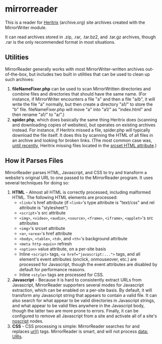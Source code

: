 # mirrorreader
This is a reader for [Heritrix](https://github.com/internetarchive/heritrix3) (archive.org) site archives created with the MirrorWriter module.

It can read archives stored in .zip, .rar, .tar.bz2, and .tar.gz archives, though .rar is the only recommended format in most situations.

## Utilities
MirrorReader generally works with most MirrorWriter-written archives out-of-the-box, but includes two built in utilities that can be used to clean up such archives:
1. **fileNameFixer.php** can be used to scan MirrorWritten directories and combine files and directories that should have the same name. (For instance, if MirrorWriter encounters a file "a" and then a file "a/b", it will write the file "a" normally, but then create a directory "a1/" to store the "b" file. fileNameFixer.php will move "a" into "a1/" as "index.html" and then rename "a1/" to "a/".)
2. **spider.php**, which does basically the same thing Heritrix does (scanning and downloading copies of websites), but operates on existing archives instead. For instance, if Heritrix missed a file, spider.php will typically download the file itself. It does this by scanning the HTML of all files in an archive and looking for broken links. (The most common case was, [until recently](https://github.com/internetarchive/heritrix3/issues/177), Heritrix missing files located in the [srcset HTML attribute](https://www.w3schools.com/tags/att_source_srcset.asp).)

## How it Parses Files
MirrorReader parses HTML, Javascript, and CSS to try and transform a website's original URL to one passed to the MirrorReader program. It uses several techniques for doing so:

1. **HTML** - Almost all HTML is correctly processed, including malformed HTML. The following HTML elements are processed:
    * `<link>`'s href attribute (if `<link>`'s type attribute is "text/css" and rel attribute is "stylesheet")
    * `<script>`'s src attribute
    * `<img>`, `<video>`, `<audio>`, `<source>`, `<frame>`, `<iframe>`, `<applet>`'s src attributes
    * `<img>`'s srcset attribute
    * `<a>`, `<area>`'s href attribute
    * `<body>`, `<table>`, `<td>`, and `<th>`'s background attribute
    * `<meta http-equiv>` refresh
    * `<option>` value attribute, on a per-site basis
    * Inline `<script>` tags, `<a href="javascript:...">` tags, and all element's event attributes (onclick, onmouseover, etc.) are processed for Javascript, though the event attributes are disabled by default for performance reasons.
    * Inline `<style>` tags are processed for CSS.
2. **Javascript** - Because it is hard to consistently extract URLs from Javascript, MirrorReader supporters several modes for Javascript extraction, which can be enabled on a per-site basis. By default, it will transform any Javascript string that appears to contain a valid file. It can also search for what appear to be valid directories in Javascript strings, and what appear to be valid files anywhere in the Javascript body, though the latter two are more prone to errors. Finally, it can be configured to remove all Javascript from a site and activate all of a site's [noscript](https://developer.mozilla.org/en-US/docs/Web/HTML/Element/noscript) nodes.
3. **CSS** - CSS processing is simple: MirrorReader searches for and replaces [url()](https://developer.mozilla.org/en-US/docs/Web/CSS/url) tags. MirrorReader is smart, and will not process [data: URIs](https://developer.mozilla.org/en-US/docs/Web/HTTP/Basics_of_HTTP/Data_URIs).
